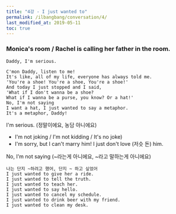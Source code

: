 ```yaml
---
title: "4강 - I just wanted to"
permalink: /ilbangbang/conversation/4/
last_modified_at: 2019-05-11
toc: true
---
```


### Monica's room / Rachel is calling her father in the room.

```
Daddy, I'm serious.

C'mon Daddy, listen to me! 
It's like, all of my life, everyone has always told me.
'You're a shoe! You're a shoe, You're a shoe!'
And today I just stopped and I said, 
'What if I don't wanna be a shoe? 
What if I wanna be a purse, you know? Or a hat!'
No, I'm not saying
I want a hat, I just wanted to say a metaphor.
It's a metaphor, Daddy!

```
I'm serious. (정말이에요, 농담 아니에요)
* I'm not joking / I'm not kidding / It's no joke)
* I'm sorry, but I can't marry him! I just don't love (저슷 돈) him.

No, I'm not saying (~라는게 아니에요, ~라고 말하는게 아니에요)

```
나는 단지 ~하려고 했어, 단지 ~ 하고 싶었어
I just wanted to give her a ride.
I just wanted to tell the truth.
I just wanted to teach her.
I just wanted to say hello.
I just wanted to cancel my schedule.
I just wanted to drink beer with my friend.
I just wanted to clean my desk.
```